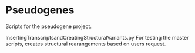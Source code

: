# Pseudogenes

Scripts for the pseudogene project. 

InsertingTranscriptsandCreatingStructuralVariants.py 
For testing the master scripts, creates structural rearangements based on users request. 